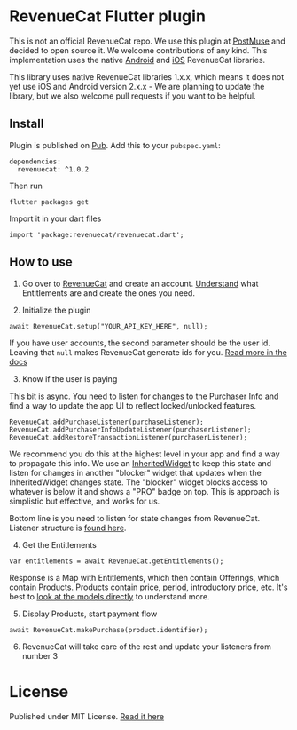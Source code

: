 # RevenueCat Flutter plugin

This is not an official RevenueCat repo. We use this plugin at [PostMuse](https://try.postmuseapp.com/github) and decided to open source it. We welcome contributions of any kind. This implementation uses the native [Android](https://docs.revenuecat.com/docs/android) and [iOS](https://docs.revenuecat.com/docs/ios) RevenueCat libraries.

This library uses native RevenueCat libraries 1.x.x, which means it does not yet use iOS and Android version 2.x.x - We are planning to update the library, but we also welcome pull requests if you want to be helpful.   

## Install

Plugin is published on [Pub](https://pub.dartlang.org/packages/revenuecat). Add this to your `pubspec.yaml`:
```
dependencies:
  revenuecat: ^1.0.2
```

Then run
```
flutter packages get
```

Import it in your dart files
```
import 'package:revenuecat/revenuecat.dart';
```

## How to use
1. Go over to [RevenueCat](https://www.revenuecat.com) and create an account. [Understand](https://docs.revenuecat.com/docs/entitlements) what Entitlements are and create the ones you need.

2. Initialize the plugin
```
await RevenueCat.setup("YOUR_API_KEY_HERE", null);
```
If you have user accounts, the second parameter should be the user id. Leaving that `null` makes RevenueCat generate ids for you. [Read more in the docs](https://docs.revenuecat.com/docs/user-ids)

3. Know if the user is paying

This bit is async. You need to listen for changes to the Purchaser Info and find a way to update the app UI to reflect locked/unlocked features.
```
RevenueCat.addPurchaseListener(purchaseListener);
RevenueCat.addPurchaserInfoUpdateListener(purchaserListener);
RevenueCat.addRestoreTransactionListener(purchaserListener);
```
We recommend you do this at the highest level in your app and find a way to propagate this info. We use an [InheritedWidget](https://docs.flutter.io/flutter/widgets/InheritedWidget-class.html) to keep this state and listen for changes in another "blocker" widget that updates when the InheritedWidget changes state. The "blocker" widget blocks access to whatever is below it and shows a "PRO" badge on top. This is approach is simplistic but effective, and works for us. 

Bottom line is you need to listen for state changes from RevenueCat. Listener structure is [found here](https://github.com/andreidiaconu/flutter_revenuecat/blob/c572129f330a193b873fc93ab8d1f0f177ba95af/lib/revenuecat.dart#L6).

4. Get the Entitlements
```
var entitlements = await RevenueCat.getEntitlements();
```
Response is a Map with Entitlements, which then contain Offerings, which contain Products. Products contain price, period, introductory price, etc. It's best to [look at the models directly](https://github.com/andreidiaconu/flutter_revenuecat/blob/c572129f330a193b873fc93ab8d1f0f177ba95af/lib/revenuecat.dart#L163) to understand more.

5. Display Products, start payment flow
```
await RevenueCat.makePurchase(product.identifier);
```

6. RevenueCat will take care of the rest and update your listeners from number 3

# License
Published under MIT License. [Read it here](https://github.com/andreidiaconu/flutter_revenuecat/blob/master/LICENSE)
